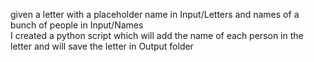 given a letter with a placeholder name in Input/Letters and names of a bunch of people in Input/Names  
I created a python script which will add the name of each person in the letter and will save the letter in Output folder  